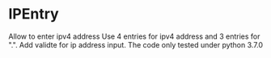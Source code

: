 # IPEntry
Allow to enter ipv4 address
Use 4 entries for ipv4 address and 3 entries for ".".
Add validte for ip address input. 
The code only tested under python 3.7.0
